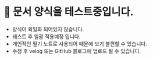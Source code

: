 # 📌 문서 양식을 테스트중입니다.

- 양식이 획일화 되어있지 않습니다.
- 테스트 후 일괄 적용예정 입니다.
- 개인적인 필기 노트로 사용되어 때문에 보기 불편할 수 있습니다.
- 수정 후 velog 또는 GitHub 블로그에 업로드 될 수 있습니다.
